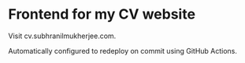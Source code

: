 # Frontend for my CV website

Visit cv.subhranilmukherjee.com.

Automatically configured to redeploy on commit using GitHub Actions.
